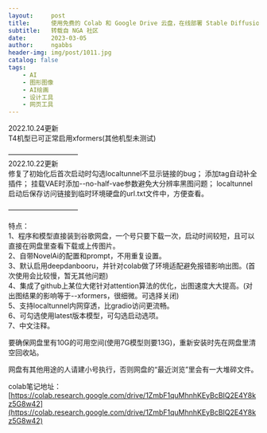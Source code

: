 ```yaml
---
layout:     post
title:      使用免费的 Colab 和 Google Drive 云盘，在线部署 Stable Diffusion Webui 服务
subtitle:   转载自 NGA 社区
date:       2023-03-05
author:     ngabbs
header-img: img/post/1011.jpg
catalog: false
tags:
    - AI
    - 图形图像
    - AI绘画
    - 设计工具
    - 网页工具
---
```


2022.10.24更新\
T4机型已可正常启用xformers(其他机型未测试)

——————————\
2022.10.22更新\
修复了初始化后首次启动时勾选localtunnel不显示链接的bug；
添加tag自动补全插件；
挂载VAE时添加--no-half-vae参数避免大分辨率黑图问题；
localtunnel启动后保存访问链接到临时环境硬盘的url.txt文件中，方便查看。

——————————

特点：\
1、程序和模型直接装到谷歌网盘，一个号只要下载一次，启动时间较短，且可以直接在网盘里查看下载或上传图片。\
2、自带NovelAi的配置和prompt，不用重复设置。\
3、默认启用deepdanbooru，并针对colab做了环境适配避免报错影响出图。(首次使用会比较慢，暂无其他问题)\
4、集成了github上某位大佬针对attention算法的优化，出图速度大大提高。(对出图结果的影响等于--xformers，很细微。可选择关闭)\
5、支持localtunnel内网穿透，比gradio访问更流畅。\
6、可勾选使用latest版本模型，可勾选启动选项。\
7、中文注释。

要确保网盘里有10G的可用空间(使用7G模型则要13G)，重新安装时先在网盘里清空回收站。

网盘有其他用途的人请建小号执行，否则网盘的“最近浏览”里会有一大堆碎文件。

colab笔记地址：[https://colab.research.google.com/drive/1ZmbF1quMhnhKEyBcBIQ2E4Y8kz5G8w42](https://colab.research.google.com/drive/1ZmbF1quMhnhKEyBcBIQ2E4Y8kz5G8w42)
